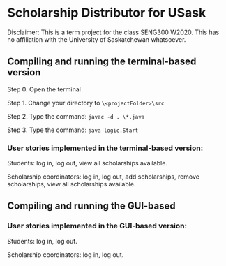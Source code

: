 # Scholarship Distributor for USask

Disclaimer: This is a term project for the class SENG300 W2020. This has no affiliation with the University of Saskatchewan whatsoever.

## Compiling and running the terminal-based version
Step 0. Open the terminal

Step 1. Change your directory to `\<projectFolder>\src`

Step 2. Type the command: `javac -d . \*.java`

Step 3. Type the command: `java logic.Start`

### User stories implemented in the terminal-based version:

Students: log in, log out, view all scholarships available.

Scholarship coordinators: log in, log out, add scholarships, remove scholarships, view all scholarships available.

## Compiling and running the GUI-based

### User stories implemented in the GUI-based version:

Students: log in, log out. 

Scholarship coordinators: log in, log out.


